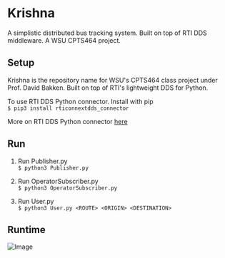 # Krishna
A simplistic distributed bus tracking system. Built on top of RTI DDS middleware. A WSU CPTS464 project.

## Setup
Krishna is the repository name for WSU's CPTS464 class project under Prof. David Bakken. Built on top of RTI's lightweight DDS for Python. 

To use RTI DDS Python connector. Install with pip \
`$ pip3 install rticonnextdds_connector`

More on RTI DDS Python connector [here](https://github.com/rticommunity/rticonnextdds-connector-py)
## Run

1. Run Publisher.py \
`$ python3 Publisher.py`

2. Run OperatorSubscriber.py \
`$ python3 OperatorSubscriber.py`

3. Run User.py \
`$ python3 User.py <ROUTE> <ORIGIN> <DESTINATION>`

## Runtime
![Image](https://live.staticflickr.com/65535/33884824928_f6513e6a7b_h.jpg)
